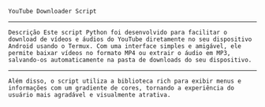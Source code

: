 `YouTube Downloader Script`
***
`Descrição
Este script Python foi desenvolvido para facilitar o download de vídeos e áudios do YouTube diretamente no seu dispositivo Android usando o Termux. Com uma interface simples e amigável, ele permite baixar vídeos no formato MP4 ou extrair o áudio em MP3, salvando-os automaticamente na pasta de downloads do seu dispositivo.`
***
`Além disso, o script utiliza a biblioteca rich para exibir menus e informações com um gradiente de cores, tornando a experiência do usuário mais agradável e visualmente atrativa.`
